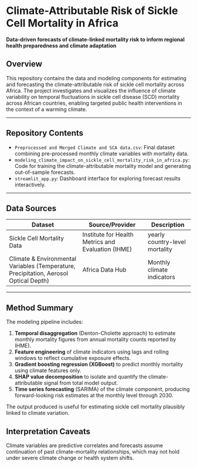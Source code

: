 # Climate-Attributable Risk of Sickle Cell Mortality in Africa
**Data-driven forecasts of climate-linked mortality risk to inform regional health preparedness and climate adaptation**

## Overview
This repository contains the data and modeling components for estimating and forecasting the climate-attributable risk of sickle cell mortality across Africa. The project investigates and visualizes the influence of climate variability on temporal fluctuations in sickle cell disease (SCD) mortality across African countries, enabling targeted public health interventions in the context of a warming climate.

---

## Repository Contents

- `Preprocessed and Merged Climate and SCA data.csv`: Final dataset combining pre-processed monthly climate variables with mortality data.
- `modeling_climate_impact_on_sickle_cell_mortality_risk_in_africa.py`: Code for training the climate-attributable mortality model and generating out-of-sample forecasts.
- `streamlit_app.py`: Dashboard interface for exploring forecast results interactively.

---

## Data Sources

| Dataset                              | Source/Provider                          | Description |
|--------------------------------------|------------------------------------------|-------------|
| Sickle Cell Mortality Data           | Institute for Health Metrics and Evaluation (IHME)     | yearly country-level mortality |
| Climate & Environmental Variables (Temperature, Precipitation, Aerosol Optical Depth) | Africa Data Hub | Monthly climate indicators |

---

## Method Summary

The modeling pipeline includes:

1. **Temporal disaggregation** (Denton-Cholette approach) to estimate monthly mortality figures from annual mortality counts reported by IHME).
2. **Feature engineering** of climate indicators using lags and rolling windows to reflect cumulative exposure effects.
3. **Gradient boosting regression (XGBoost)** to predict monthly mortality using climate features only.
4. **SHAP value decomposition** to isolate and quantify the climate-attributable signal from total model output.
5. **Time series forecasting** (SARIMA) of the climate component, producing forward-looking risk estimates at the monthly level through 2030.

The output produced is useful for estimating sickle cell mortality plausibly linked to climate variation.

##  Interpretation Caveats
Climate variables are predictive correlates and forecasts assume continuation of past climate-mortality relationships, which may not hold under severe climate change or health system shifts.


